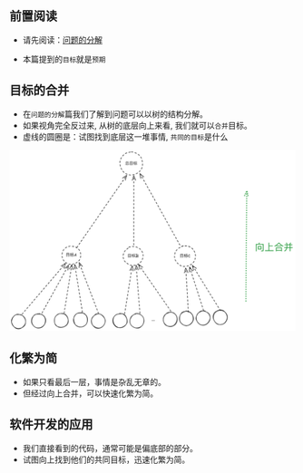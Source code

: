 ## 前置阅读

- 请先阅读：[问题的分解](./问题的分解.md)

- 本篇提到的`目标`就是`预期`

## 目标的合并

- 在`问题的分解`篇我们了解到问题可以以树的结构分解。
- 如果视角完全反过来, 从树的底层向上来看, 我们就可以`合并`目标。
- 虚线的圆圈是：试图找到底层这一堆事情, `共同的目标`是什么

<img src="./images/merge.png" width="900">
 
## 化繁为简

- 如果只看最后一层，事情是杂乱无章的。
- 但经过向上合并，可以快速化繁为简。

## 软件开发的应用

- 我们直接看到的代码，通常可能是偏底部的部分。
- 试图向上找到他们的共同目标，迅速化繁为简。

